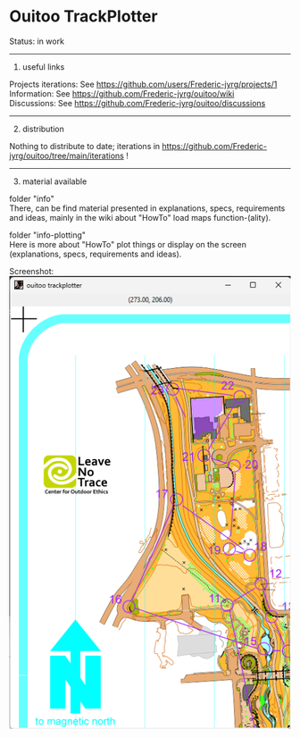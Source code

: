 # Ouitoo TrackPlotter

Status: in work

_______________
1. useful links

Projects iterations: See https://github.com/users/Frederic-jyrg/projects/1 <br>
Information: See https://github.com/Frederic-jyrg/ouitoo/wiki <br>
Discussions: See https://github.com/Frederic-jyrg/ouitoo/discussions <br>

_______________
2. distribution

Nothing to distribute to date; iterations in https://github.com/Frederic-jyrg/ouitoo/tree/main/iterations ! <br>

_____________________
3. material available

folder "info" <br>
There, can be find material presented in explanations, specs, requirements and ideas, mainly in the wiki about "HowTo" load maps function-(ality).

folder "info-plotting" <br>
Here is more about "HowTo" plot things or display on the screen (explanations, specs, requirements and ideas).


Screenshot: <br>
![](https://github.com/Frederic-jyrg/ouitoo/blob/main/iterations/Screenshot%202025-01-31%20114215.png)


